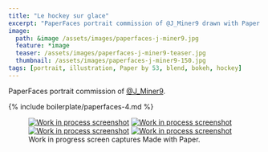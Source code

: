 ```yaml
---
title: "Le hockey sur glace"
excerpt: "PaperFaces portrait commission of @J_Miner9 drawn with Paper by 53 on an iPad."
image: 
  path: &image /assets/images/paperfaces-j-miner9.jpg 
  feature: *image
  teaser: /assets/images/paperfaces-j-miner9-teaser.jpg
  thumbnail: /assets/images/paperfaces-j-miner9-150.jpg
tags: [portrait, illustration, Paper by 53, blend, bokeh, hockey]
---
```


PaperFaces portrait commission of [@J_Miner9](http://twitter.com/J_Miner9).

{% include boilerplate/paperfaces-4.md %}

<figure class="third">
	<a href="{{ site.url }}/assets/images/paperfaces-j-miner9-process-1-lg.jpg"><img src="{{ site.url }}/assets/images/paperfaces-j-miner9-process-1-600.jpg" alt="Work in process screenshot"></a>
	<a href="{{ site.url }}/assets/images/paperfaces-j-miner9-process-2-lg.jpg"><img src="{{ site.url }}/assets/images/paperfaces-j-miner9-process-2-600.jpg" alt="Work in process screenshot"></a>
	<a href="{{ site.url }}/assets/images/paperfaces-j-miner9-process-3-lg.jpg"><img src="{{ site.url }}/assets/images/paperfaces-j-miner9-process-3-600.jpg" alt="Work in process screenshot"></a>
	<a href="{{ site.url }}/assets/images/paperfaces-j-miner9-process-4-lg.jpg"><img src="{{ site.url }}/assets/images/paperfaces-j-miner9-process-4-600.jpg" alt="Work in process screenshot"></a>
	<figcaption>Work in progress screen captures Made with Paper.</figcaption>
</figure>
